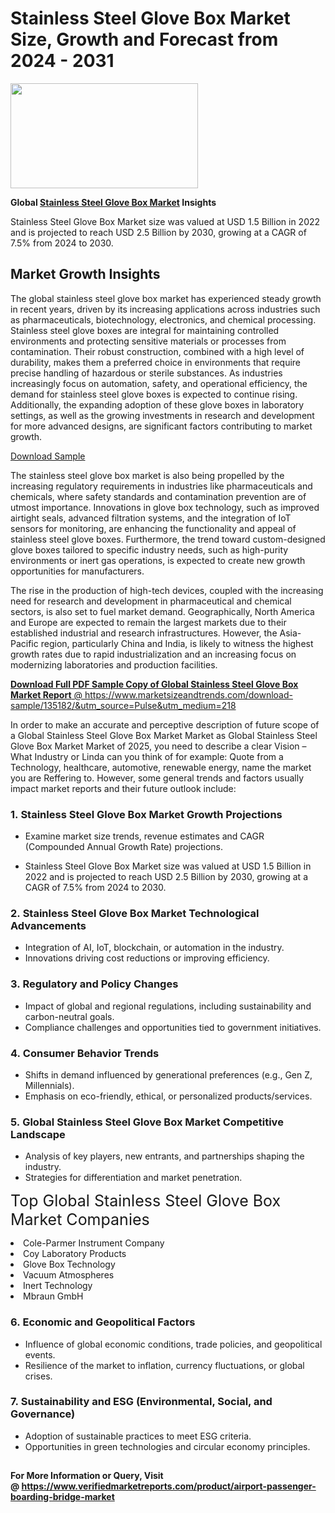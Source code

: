 <H1>Stainless Steel Glove Box Market Size, Growth and Forecast from 2024 - 2031</H1><img class="aligncenter size-medium wp-image-584254" src="https://thirdeyenews.in/wp-content/uploads/2024/09/Global-Market-Research-300x168.jpeg" alt="" width="300" height="168" /><p><strong>Global&nbsp;<a href="https://www.marketsizeandtrends.com/download-sample/135182/&amp;utm_source=Pulse&amp;utm_medium=218">Stainless Steel Glove Box Market</a> Insights</strong></p><p>Stainless Steel Glove Box Market size was valued at USD 1.5 Billion in 2022 and is projected to reach USD 2.5 Billion by 2030, growing at a CAGR of 7.5% from 2024 to 2030.</p><p><h2>Market Growth Insights</h2> <p>The global stainless steel glove box market has experienced steady growth in recent years, driven by its increasing applications across industries such as pharmaceuticals, biotechnology, electronics, and chemical processing. Stainless steel glove boxes are integral for maintaining controlled environments and protecting sensitive materials or processes from contamination. Their robust construction, combined with a high level of durability, makes them a preferred choice in environments that require precise handling of hazardous or sterile substances. As industries increasingly focus on automation, safety, and operational efficiency, the demand for stainless steel glove boxes is expected to continue rising. Additionally, the expanding adoption of these glove boxes in laboratory settings, as well as the growing investments in research and development for more advanced designs, are significant factors contributing to market growth.</p> <p><a href="#sample">Download Sample</a></p> <p>The stainless steel glove box market is also being propelled by the increasing regulatory requirements in industries like pharmaceuticals and chemicals, where safety standards and contamination prevention are of utmost importance. Innovations in glove box technology, such as improved airtight seals, advanced filtration systems, and the integration of IoT sensors for monitoring, are enhancing the functionality and appeal of stainless steel glove boxes. Furthermore, the trend toward custom-designed glove boxes tailored to specific industry needs, such as high-purity environments or inert gas operations, is expected to create new growth opportunities for manufacturers.</p> <p>The rise in the production of high-tech devices, coupled with the increasing need for research and development in pharmaceutical and chemical sectors, is also set to fuel market demand. Geographically, North America and Europe are expected to remain the largest markets due to their established industrial and research infrastructures. However, the Asia-Pacific region, particularly China and India, is likely to witness the highest growth rates due to rapid industrialization and an increasing focus on modernizing laboratories and production facilities.</p> <p><a href="#more"></p><p><span class=""><strong>Download Full PDF Sample Copy of Global Stainless Steel Glove Box Market Report</strong> @ <a href="https://www.marketsizeandtrends.com/download-sample/135182/&amp;utm_source=Pulse&amp;utm_medium=218" target="_blank">https://www.marketsizeandtrends.com/download-sample/135182/&amp;utm_source=Pulse&amp;utm_medium=218</a></span></p><p>In order to make an accurate and perceptive description of future scope of a Global&nbsp;Stainless Steel Glove Box Market Market as Global&nbsp;Stainless Steel Glove Box Market Market of 2025, you need to describe a clear Vision &ndash; What Industry or Linda can you think of for example: Quote from a Technology, healthcare, automotive, renewable energy, name the market you are Reffering to. However, some general trends and factors usually impact market reports and their future outlook include:</p><h3>1.&nbsp;<strong>Stainless Steel Glove Box Market Growth Projections</strong></h3><ul><li>Examine market size trends, revenue estimates and CAGR (Compounded Annual Growth Rate) projections.</li><li><p>Stainless Steel Glove Box Market size was valued at USD 1.5 Billion in 2022 and is projected to reach USD 2.5 Billion by 2030, growing at a CAGR of 7.5% from 2024 to 2030.</p></li></ul><h3>2.&nbsp;<strong>Stainless Steel Glove Box Market Technological Advancements</strong></h3><ul><li>Integration of AI, IoT, blockchain, or automation in the industry.</li><li>Innovations driving cost reductions or improving efficiency.</li></ul><h3>3.&nbsp;<strong>Regulatory and Policy Changes</strong></h3><ul><li>Impact of global and regional regulations, including sustainability and carbon-neutral goals.</li><li>Compliance challenges and opportunities tied to government initiatives.</li></ul><h3>4.&nbsp;<strong>Consumer Behavior Trends</strong></h3><ul><li>Shifts in demand influenced by generational preferences (e.g., Gen Z, Millennials).</li><li>Emphasis on eco-friendly, ethical, or personalized products/services.</li></ul><h3>5.&nbsp;<strong>Global Stainless Steel Glove Box Market Competitive Landscape</strong></h3><ul><li>Analysis of key players, new entrants, and partnerships shaping the industry.</li><li>Strategies for differentiation and market penetration.</li></ul><p data-pm-slice="1 1 []"><span style="color: inherit; font-family: inherit; font-size: 25px;">Top Global Stainless Steel Glove Box Market Companies</span></p><div class="" data-test-id=""><p><li>Cole-Parmer Instrument Company</li><li> Coy Laboratory Products</li><li> Glove Box Technology</li><li> Vacuum Atmospheres</li><li> Inert Technology</li><li> Mbraun GmbH</li></p></div><h3>6.&nbsp;<strong>Economic and Geopolitical Factors</strong></h3><ul><li>Influence of global economic conditions, trade policies, and geopolitical events.</li><li>Resilience of the market to inflation, currency fluctuations, or global crises.</li></ul><h3>7.&nbsp;<strong>Sustainability and ESG (Environmental, Social, and Governance)</strong></h3><ul><li>Adoption of sustainable practices to meet ESG criteria.</li><li>Opportunities in green technologies and circular economy principles.</li></ul><h2><strong style="font-size: 14px;">For More Information or Query, Visit @&nbsp;</strong><a style="background-color: #ffffff; font-size: 14px;" href="https://www.marketsizeandtrends.com/report/stainless-steel-glove-box-market/" target="_blank">https://www.verifiedmarketreports.com/product/airport-passenger-boarding-bridge-market</a></h2>
